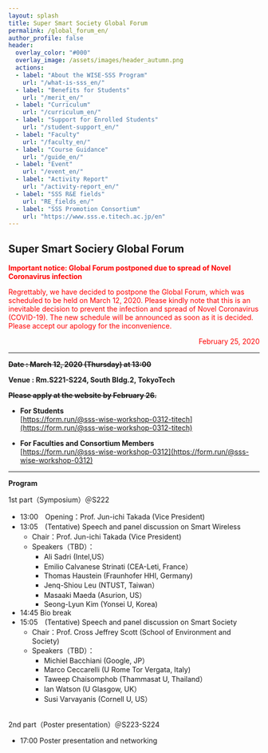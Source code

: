 ```yaml
---
layout: splash
title: Super Smart Society Global Forum
permalink: /global_forum_en/
author_profile: false
header:
  overlay_color: "#000"
  overlay_image: /assets/images/header_autumn.png
  actions:
  - label: "About the WISE-SSS Program"
    url: "/what-is-sss_en/"
  - label: "Benefits for Students"
    url: "/merit_en/"
  - label: "Curriculum"
    url: "/curriculum_en/"
  - label: "Support for Enrolled Students"
    url: "/student-support_en/"
  - label: "Faculty"
    url: "/faculty_en/"
  - label: "Course Guidance"
    url: "/guide_en/"
  - label: "Event"
    url: "/event_en/"
  - label: "Activity Report"
    url: "/activity-report_en/"
  - label: "SSS R&E fields"
    url: "RE_fields_en/"
  - label: "SSS Promotion Consortium"
    url: "https://www.sss.e.titech.ac.jp/en"
---
```

## Super Smart Sociery Global Forum

**<span style="color:Red">Important notice: Global Forum postponed due to spread of Novel Coronavirus infection</span>**

<span style="color:Red">
Regrettably, we have decided to postpone the Global Forum, which was scheduled to be held on March 12, 2020.  Please kindly note that this is an inevitable decision to prevent the infection and spread of Novel Coronavirus (COVID-19).  The new schedule will be announced as soon as it is decided.<br>
Please accept our apology for the inconvenience.
</span>
<p style="color:Red" align="right" >February 25, 2020</p>

<hr>

**~~Date : March 12, 2020 (Thursday) at 13:00~~**

**Venue : Rm.S221-S224, South Bldg.2, TokyoTech**

**~~Please apply at the website by February 26.~~**

* **For Students**<br>
[https://form.run/@sss-wise-workshop-0312-titech](https://form.run/@sss-wise-workshop-0312-titech)

* **For Faculties and Consortium Members**<br>
[https://form.run/@sss-wise-workshop-0312](https://form.run/@sss-wise-workshop-0312)

<hr>

**Program**

1st part（Symposium）＠S222

* 13:00　Opening：Prof. Jun-ichi Takada (Vice President)
* 13:05　(Tentative) Speech and panel discussion on Smart Wireless
  * Chair：Prof. Jun-ichi Takada (Vice President)
  * Speakers（TBD）：
    * Ali Sadri (Intel,US）
    * Emilio Calvanese Strinati (CEA-Leti, France）
    * Thomas Haustein (Fraunhofer HHI, Germany)
    * Jenq-Shiou Leu (NTUST, Taiwan）
    * Masaaki Maeda (Asurion, US）
    * Seong-Lyun Kim (Yonsei U, Korea)
* 14:45 Bio break
* 15:05　(Tentative) Speech and panel discussion on Smart Society
  * Chair：Prof. Cross Jeffrey Scott (School of Environment and Society)
  * Speakers（TBD）：
    * Michiel Bacchiani (Google, JP）
    * Marco Ceccarelli (U Rome Tor Vergata, Italy)
    * Taweep Chaisomphob (Thammasat U, Thailand）
    * Ian Watson (U Glasgow, UK）
    * Susi Varvayanis (Cornell U, US）

<br>
2nd part（Poster presentation）＠S223-S224

* 17:00   Poster presentation and networking
